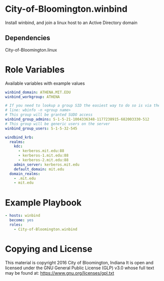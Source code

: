 # City-of-Bloomington.winbind

Install winbind, and join a linux host to an Active Directory domain

## Dependencies

City-of-Bloomington.linux

# Role Variables

Available variables with example values

```yml
winbind_domain: ATHENA.MIT.EDU
winbind_workgroup: ATHENA

# If you need to lookup a group SID the easiest way to do so is via the command
# line: wbinfo -n <group name>
# This group will be granted SUDO access
winbind_group_admins: S-1-5-21-1004336348-1177238915-682003330-512
# This group will be generic users on the server
winbind_group_users: S-1-5-32-545

windbind_krb:
  realms:
    kdc:
      - kerberos.mit.edu:88
      - kerberos-1.mit.edu:88
      - kerberos-2.mit.edu:88
    admin_server: kerberos.mit.edu
    default_domain: mit.edu
  domain_realms:
    - .mit.edu
    - mit.edu
```

# Example Playbook

```yml
- hosts: winbind
  become: yes
  roles:
    - City-of-Bloomington.winbind
```

# Copying and License

This material is copyright 2016 City of Bloomington, Indiana
It is open and licensed under the GNU General Public License (GLP) v3.0 whose full text may be found at:
https://www.gnu.org/licenses/gpl.txt
